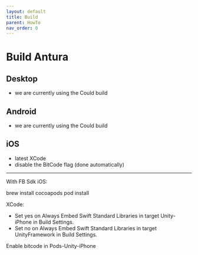 ```yaml
---
layout: default
title: Build
parent: HowTo
nav_order: 0
---
```

# Build Antura

## Desktop
- we are currently using the Could build

## Android
- we are currently using the Could build

## iOS
- latest XCode
- disable the BitCode flag (done automatically)


---

With FB Sdk
iOS:

brew install cocoapods
pod install

XCode:
- Set yes on Always Embed Swift Standard Libraries in target Unity-iPhone in Build Settings.
- Set no on Always Embed Swift Standard Libraries in target UnityFramework in Build Settings.

Enable bitcode in Pods-Unity-iPhone
